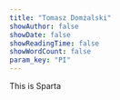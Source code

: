 ```yaml
---
title: "Tomasz Domżalski"
showAuthor: false
showDate: false
showReadingTime: false
showWordCount: false
param_key: "PI"
---
```


This is Sparta